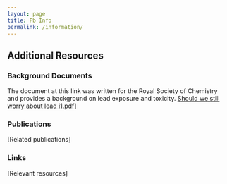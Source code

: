 ```yaml
---
layout: page
title: Pb Info 
permalink: /information/
---
```

## Additional Resources

### Background Documents
The document at this link was written for the Royal Society of Chemistry and provides a background on lead exposure and toxicity. 
[Should we still worry about lead i1.pdf](https://github.com/user-attachments/files/19053304/Should.we.still.worry.about.lead.i1.pdf)]

### Publications
[Related publications]

### Links
[Relevant resources]
